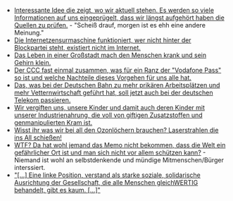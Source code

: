 * [Interessante Idee die zeigt, wo wir aktuell stehen. Es werden so viele Informationen auf uns eingeprügelt, dass wir längst aufgehört haben die Quellen zu prüfen.](https://blog.fefe.de/?ts=a49bc24a) - "Scheiß drauf, morgen ist es ehh eine andere Meinung."
* [Die Internetzensurmaschine funktioniert, wer nicht hinter der Blockpartei steht, existiert nicht im Internet.](https://twitter.com/gruene_jugend/status/955175310475038721)
* [Das Leben in einer Großstadt mach den Menschen krank und sein Gehirn klein.](http://www.danisch.de/blog/2018/01/21/berlin-schrumpft-hirn/)
* [Der CCC fast einmal zusammen, was für ein Ranz der "Vodafone Pass" so ist und welche Nachteile dieses Vorgehen für uns alle hat.](https://www.ccc.de/de/updates/2018/vodafonepass)
* [Das, was bei der Deutschen Bahn zu mehr prikären Arbeitsplätzen und mehr Vetternwirtschaft geführt hat, soll jetzt auch bei der deutschen Telekom passieren.](https://www.heise.de/newsticker/meldung/Verdi-kritisiert-geplante-Aufspaltung-von-T-Systems-3947485.html)
* [Wir vergiften uns, unsere Kinder und damit auch deren Kinder mit unserer Industrienahrung, die voll von giftigen Zusatzstoffen und genmanipulierten Kram ist.](https://netzfrauen.org/2018/01/22/babynahrung/)
* [Wisst ihr was wir bei all den Ozonlöchern brauchen? Laserstrahlen die ins All schießen!](https://www.golem.de/news/raumfahrt-weltraummuell-raeumkommando-mit-laserkanonen-1801-132220.html)
* [WTF? Da hat wohl jemand das Memo nicht bekommen, dass die Welt ein gefährlicher Ort ist und man sich nicht vor allem schützen kann?](https://www.heise.de/newsticker/meldung/Schutzranzen-Projekt-kombiniert-Kinder-Tracking-mit-Verkehrssicherheit-3947907.html) - Niemand ist wohl an selbstdenkende und mündige Mitmenschen/Bürger interssiert.
* ["[...] Eine linke Position, verstand als starke soziale, solidarische Ausrichtung der Gesellschaft, die alle Menschen gleichWERTIG behandelt,  gibt es kaum. [...]"](https://npr.news.eulu.info/2018/01/22/linke-gedanken-linke-wahrnehmung/)
